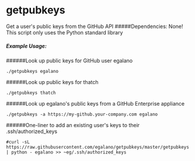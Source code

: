 getpubkeys
==========

Get a user's public keys from the GitHub API
#####Dependencies:
None! This script only uses the Python standard library


##### Example Usage:
######Look up public keys for GitHub user egalano
```
./getpubkeys egalano
```

######Look up public keys for thatch
```
./getpubkeys thatch
```

######Look up egalano's public keys from a GitHub Enterprise appliance
```
./getpubkeys -a https://my-github.your-company.com egalano
```

######One-liner to add an existing user's keys to their .ssh/authorized_keys
```
#curl -sL https://raw.githubusercontent.com/egalano/getpubkeys/master/getpubkeys | python - egalano >> ~eg/.ssh/authorized_keys
```
